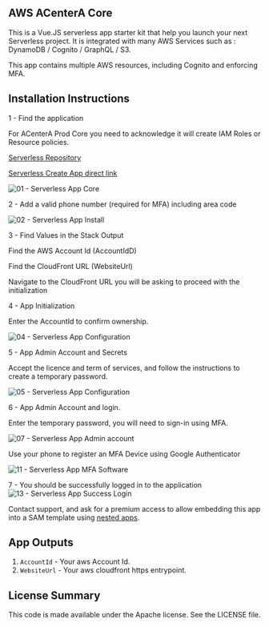 ## AWS ACenterA Core

This is a Vue.JS serverless app starter kit that help you launch your next Serverless project. It is integrated with many AWS Services such as : DynamoDB / Cognito / GraphQL / S3. 

This app contains multiple AWS resources, including Cognito and enforcing MFA.

## Installation Instructions

1 - Find the application

  For ACenterA Prod Core you need to acknowledge it will create IAM Roles or Resource policies.

  [Serverless Repository](https://console.aws.amazon.com/serverlessrepo/home?region=us-east-1#/available-applications)

  [Serverless Create App direct link](https://console.aws.amazon.com/lambda/home?region=us-east-1#/create/app?applicationId=arn:aws:serverlessrepo:us-east-1:356769441913:applications/acentera-prod-core)

  ![01 - Serverless App Core](https://github.com/ACenterA/acentera-aws-core/raw/master/docs/images/01_ACENTERA_CORE_PROD.png)

2 - Add a valid phone number (required for MFA) including area code

  ![02 - Serverless App Install](https://github.com/ACenterA/acentera-aws-core/raw/master/docs/images/02_ACENTERA_CORE_DEPLOY.png)

3 - Find Values in the Stack Output

  Find the AWS Account Id (AccountIdD)

  Find the CloudFront URL (WebsiteUrl)

  Navigate to the CloudFront URL you will be asking to proceed with the initialization

4 - App Initialization

  Enter the AccountId to confirm ownership.

  ![04 - Serverless App Configuration](https://github.com/ACenterA/acentera-aws-core/raw/master/docs/images/04_ACENTERA_BOOTSTRAP.png)

5 - App Admin Account and Secrets

  Accept the licence and term of services, and follow the instructions to create a temporary password.

  ![05 - Serverless App Configuration](https://github.com/ACenterA/acentera-aws-core/raw/master/docs/images/05_ACENTERA_BOOTSTRAP_CONFIRM.png)

6 - App Admin Account and login.

  Enter the temporary password, you will need to sign-in using MFA.

  ![07 - Serverless App Admin account](https://github.com/ACenterA/acentera-aws-core/raw/master/docs/images/07_ACENTERA_LOGIN.png)
 
  Use your phone to register an MFA Device using Google Authenticator

  ![11 - Serverless App MFA Software](https://github.com/ACenterA/acentera-aws-core/raw/master/docs/images/11_ACENTERA_REGISTER_RSOFTWARETOKEN.png)

7 - You should be successfully logged in to the application
  ![13 - Serverless App Success Login](https://github.com/ACenterA/acentera-aws-core/raw/master/docs/images/13_ACENTERA_LOGGED_IN.png)


Contact support, and ask for a premium access to allow embedding this app into a SAM template using [nested apps](https://github.com/awslabs/serverless-application-model/blob/master/versions/2016-10-31.md#awsserverlessapplication).

## App Outputs

1. `AccountId` - Your aws Account Id.
1. `WebsiteUrl` - Your aws cloudfront https entrypoint.

## License Summary

This code is made available under the Apache license. See the LICENSE file.
